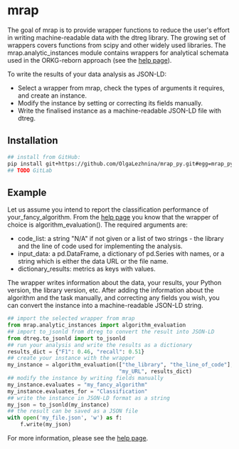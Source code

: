 # mrap
<!-- badges: start -->
<!-- badges: end -->

The goal of mrap is to provide wrapper functions to reduce the user's effort 
in writing machine-readable data with the dtreg library. The growing set of wrappers covers 
functions from scipy and other widely used libraries. 
The mrap.analytic_instances module contains wrappers for analytical schemata used in 
the ORKG-reborn approach (see the [help page](https://reborn.orkg.org/pages/help)).

To write the results of your data analysis as JSON-LD:
* Select a wrapper from mrap, check the types of arguments it requires, and create an instance.
* Modify the instance by setting or correcting its fields manually.
* Write the finalised instance as a machine-readable JSON-LD file with dtreg.        

## Installation

```sh
## install from GitHub:
pip install git+https://github.com/OlgaLezhnina/mrap_py.git#egg=mrap_py
## TODO GitLab
```

## Example
Let us assume you intend to report the classification performance of your_fancy_algorithm. 
From the [help page](https://reborn.orkg.org/pages/help) you know that the wrapper of choice is 
algorithm_evaluation(). The required arguments are:    

* code_list: a string "N/A" if not given or a list of two strings - 
the library and the line of code used for implementing the analysis.
* input_data: a pd.DataFrame, a dictionary of pd.Series with names, or a string which is
either the data URL or the file name. 
* dictionary_results: metrics as keys with values.

The wrapper writes information about the data, your results, your Python version, 
the library version, etc. After adding the information about the algorithm and the task manually, 
and correcting any fields you wish, you can convert the instance 
into a machine-readable JSON-LD string. 
  
```python
## import the selected wrapper from mrap
from mrap.analytic_instances import algorithm_evaluation
## import to_jsonld from dtreg to convert the result into JSON-LD
from dtreg.to_jsonld import to_jsonld
## run your analysis and write the results as a dictionary
results_dict = {"F1": 0.46, "recall": 0.51}
## create your instance with the wrapper
my_instance = algorithm_evaluation(["the_library", "the_line_of_code"], 
                                   "my_URL", results_dict)
## modify the instance by writing fields manually
my_instance.evaluates = "my_fancy_algorithm"
my_instance.evaluates_for = "Classification"
## write the instance in JSON-LD format as a string
my_json = to_jsonld(my_instance)
## the result can be saved as a JSON file
with open('my_file.json', 'w') as f:
    f.write(my_json)

```
For more information, please see the [help page](https://reborn.orkg.org/pages/help).